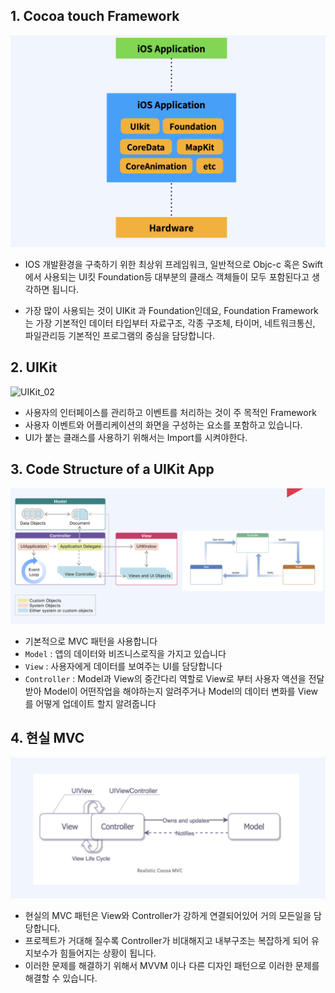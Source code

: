 ## 1. Cocoa touch Framework

![UIKit](./Images/UIKit_01.png)

- IOS 개발환경을 구축하기 위한 최상위 프레임워크, 일반적으로 Objc-c 혹은 Swift 에서 사용되는 UI킷 Foundation등 대부분의 클래스 객체들이 모두 포함된다고 생각하면 됩니다.

- 가장 많이 사용되는 것이 UIKit 과 Foundation인데요, Foundation Framework는 가장 기본적인 데이터 타입부터 자료구조, 각종 구조체, 타이머, 네트워크통신, 파일관리등 기본적인 프로그램의 중심을 담당합니다.

  

## 2. UIKit

![UIKit_02](/./Images/UIKit_02.png)

- 사용자의 인터페이스를 관리하고 이벤트를 처리하는 것이 주 목적인 Framework
- 사용자 이벤트와 어플리케이션의 화면을 구성하는 요소를 포함하고 있습니다.
- UI가 붙는 클래스를 사용하기 위해서는 Import를 시켜야한다.



## 3. Code Structure of a UIKit App

![UIKit_03](./Images/UIKit_03.png)

- 기본적으로 MVC 패턴을 사용합니다
- `Model` : 앱의 데이터와 비즈니스로직을 가지고 있습니다
- `View` : 사용자에게 데이터를 보여주는 UI를 담당합니다
- `Controller` : Model과 View의 중간다리 역할로 View로 부터 사용자 액션을 전달받아 Model이 어떤작업을 해야하는지 알려주거나 Model의 데이터 변화를 View를 어떻게 업데이트 할지 알려줍니다



## 4. 현실 MVC

![UIKit_04](./Images/UIKit_04.png)

- 현실의 MVC 패턴은 View와 Controller가 강하게 연결되어있어 거의 모든일을 담당합니다.
- 프로젝트가 거대해 질수록 Controller가 비대해지고 내부구조는 복잡하게 되어 유지보수가 힘들어지는 상황이 됩니다.
- 이러한 문제를 해결하기 위해서 MVVM 이나 다른 디자인 패턴으로 이러한 문제를 해결할 수 있습니다.
